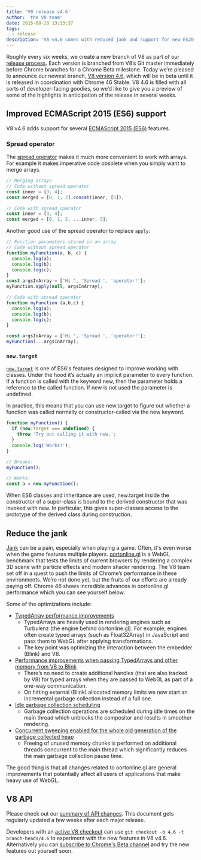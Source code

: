 ```yaml
---
title: 'V8 release v4.6'
author: 'the V8 team'
date: 2015-08-28 13:33:37
tags:
  - release
description: 'V8 v4.6 comes with reduced jank and support for new ES2015 language features.'
---
```

Roughly every six weeks, we create a new branch of V8 as part of our [release process](https://v8.dev/docs/release-process). Each version is branched from V8’s Git master immediately before Chrome branches for a Chrome Beta milestone. Today we’re pleased to announce our newest branch, [V8 version 4.6](https://chromium.googlesource.com/v8/v8.git/+log/branch-heads/4.6), which will be in beta until it is released in coordination with Chrome 46 Stable. V8 4.6 is filled with all sorts of developer-facing goodies, so we’d like to give you a preview of some of the highlights in anticipation of the release in several weeks.

<!--truncate-->
## Improved ECMAScript 2015 (ES6) support

V8 v4.6 adds support for several [ECMAScript 2015 (ES6)](https://www.ecma-international.org/ecma-262/6.0/) features.

### Spread operator

The [spread operator](https://developer.mozilla.org/en-US/docs/Web/JavaScript/Reference/Operators/Spread_operator) makes it much more convenient to work with arrays. For example it makes imperative code obsolete when you simply want to merge arrays.

```js
// Merging arrays
// Code without spread operator
const inner = [3, 4];
const merged = [0, 1, 2].concat(inner, [5]);

// Code with spread operator
const inner = [3, 4];
const merged = [0, 1, 2, ...inner, 5];
```

Another good use of the spread operator to replace `apply`:

```js
// Function parameters stored in an array
// Code without spread operator
function myFunction(a, b, c) {
  console.log(a);
  console.log(b);
  console.log(c);
}
const argsInArray = ['Hi ', 'Spread ', 'operator!'];
myFunction.apply(null, argsInArray);

// Code with spread operator
function myFunction (a,b,c) {
  console.log(a);
  console.log(b);
  console.log(c);
}

const argsInArray = ['Hi ', 'Spread ', 'operator!'];
myFunction(...argsInArray);
```

### `new.target`

[`new.target`](https://developer.mozilla.org/en-US/docs/Web/JavaScript/Reference/Operators/new.target) is one of ES6's features designed to improve working with classes. Under the hood it’s actually an implicit parameter to every function. If a function is called with the keyword new, then the parameter holds a reference to the called function. If new is not used the parameter is undefined.

In practice, this means that you can use new.target to figure out whether a function was called normally or constructor-called via the new keyword.

```js
function myFunction() {
  if (new.target === undefined) {
    throw 'Try out calling it with new.';
  }
  console.log('Works!');
}

// Breaks:
myFunction();

// Works:
const a = new myFunction();
```

When ES6 classes and inheritance are used, new.target inside the constructor of a super-class is bound to the derived constructor that was invoked with new. In particular, this gives super-classes access to the prototype of the derived class during construction.

## Reduce the jank

[Jank](https://en.wiktionary.org/wiki/jank#Noun) can be a pain, especially when playing a game. Often, it's even worse when the game features multiple players. [oortonline.gl](http://oortonline.gl/) is a WebGL benchmark that tests the limits of current browsers by rendering a complex 3D scene with particle effects and modern shader rendering. The V8 team set off in a quest to push the limits of Chrome’s performance in these environments. We’re not done yet, but the fruits of our efforts are already paying off. Chrome 46 shows incredible advances in oortonline.gl performance which you can see yourself below.

Some of the optimizations include:

- [TypedArray performance improvements](https://code.google.com/p/v8/issues/detail?id=3996)
    - TypedArrays are heavily used in rendering engines such as Turbulenz (the engine behind oortonline.gl). For example, engines often create typed arrays (such as Float32Array) in JavaScript and pass them to WebGL after applying transformations.
    - The key point was optimizing the interaction between the embedder (Blink) and V8.
- [Performance improvements when passing TypedArrays and other memory from V8 to Blink](https://code.google.com/p/chromium/issues/detail?id=515795)
    - There’s no need to create additional handles (that are also tracked by V8) for typed arrays when they are passed to WebGL as part of a one-way communication.
    - On hitting external (Blink) allocated memory limits we now start an incremental garbage collection instead of a full one.
- [Idle garbage collection scheduling](/blog/free-garbage-collection)
    - Garbage collection operations are scheduled during idle times on the main thread which unblocks the compositor and results in smoother rendering.
- [Concurrent sweeping enabled for the whole old generation of the garbage collected heap](https://code.google.com/p/chromium/issues/detail?id=507211)
    - Freeing of unused memory chunks is performed on additional threads concurrent to the main thread which significantly reduces the main garbage collection pause time.

The good thing is that all changes related to oortonline.gl are general improvements that potentially affect all users of applications that make heavy use of WebGL.

## V8 API

Please check out our [summary of API changes](https://docs.google.com/document/d/1g8JFi8T_oAE_7uAri7Njtig7fKaPDfotU6huOa1alds/edit). This document gets regularly updated a few weeks after each major release.

Developers with an [active V8 checkout](https://v8.dev/docs/source-code#using-git) can use `git checkout -b 4.6 -t branch-heads/4.6` to experiment with the new features in V8 v4.6. Alternatively you can [subscribe to Chrome's Beta channel](https://www.google.com/chrome/browser/beta.html) and try the new features out yourself soon.
